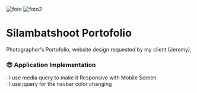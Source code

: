 ![foto](https://cdn.discordapp.com/attachments/988735884843184210/1095133821277569114/image.png)
![foto2](https://cdn.discordapp.com/attachments/988735884843184210/1095134047023403168/image.png)


# Silambatshoot Portofolio
Photographer's Portofolio, website design requested by my client (Jeremy), 


### 😎 Application Implementation
∙ I use media query to make it Responsive with Mobile Screen <br>
∙ I use jquery for the navbar color changing <br>







